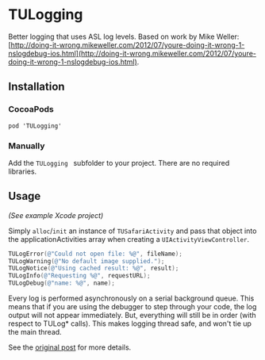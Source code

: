 # TULogging

Better logging that uses ASL log levels. Based on work by Mike Weller: [http://doing-it-wrong.mikeweller.com/2012/07/youre-doing-it-wrong-1-nslogdebug-ios.html](http://doing-it-wrong.mikeweller.com/2012/07/youre-doing-it-wrong-1-nslogdebug-ios.html).

## Installation

### CocoaPods

    pod 'TULogging'

### Manually

Add the `TULogging ` subfolder to your project. There are no required libraries.

## Usage

*(See example Xcode project)*

Simply `alloc`/`init` an instance of `TUSafariActivity` and pass that object into the applicationActivities array when creating a `UIActivityViewController`.

```objectivec
TULogError(@"Could not open file: %@", fileName);
TULogWarning(@"No default image supplied.");
TULogNotice(@"Using cached result: %@", result);
TULogInfo(@"Requesting %@", requestURL);
TULogDebug(@"name: %@", name);
```

Every log is performed asynchronously on a serial background queue. This means that if you are using the debugger to step through your code, the log output will not appear immediately. But, everything will still be in order (with respect to TULog* calls). This makes logging thread safe, and won't tie up the main thread.

See the [original post](http://doing-it-wrong.mikeweller.com/2012/07/youre-doing-it-wrong-1-nslogdebug-ios.html) for more details.